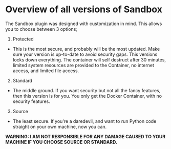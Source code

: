 # Overview of all versions of Sandbox

The Sandbox plugin was designed with customization in mind. This allows you to choose between 3 options;

1. Protected
  - This is the most secure, and probably will be the most updated. Make sure your version is up-to-date to avoid security gaps. This versions locks down everything. The container will self destruct after 30 minutes, limited system resources are provided to the Container, no internet access, and limited file access.

2. Standard
  - The middle ground. If you want security but not all the fancy features, then this version is for you. You only get the Docker Container, with no security features.

3. Source
  - The least secure. If you're a daredevil, and want to run Python code straight on your own machine, now you can.

**WARNING: I AM NOT RESPONSIBLE FOR ANY DAMAGE CAUSED TO YOUR MACHINE IF YOU CHOOSE SOURCE OR STANDARD.**  
